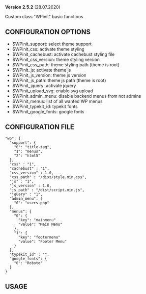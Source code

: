 **Version 2.5.2** (28.07.2020)

Custom class "WPinit" basic functions

## CONFIGURATION OPTIONS
* $WPinit_support: select theme support
* $WPinit_css: activate theme styling
* $WPinit_cachebust: activate cachebust styling file
* $WPinit_css_version: theme styling version
* $WPinit_css_path: theme styling path (theme is root)
* $WPinit_js: activate theme js
* $WPinit_js_version: theme js version
* $WPinit_js_path: theme js path (theme is root)
* $WPinit_jquery: activate jquery
* $WPinit_upload_svg: enable svg upload
* $WPinit_admin_menu: disable backend menus from not admins
* $WPinit_menus: list of all wanted WP menus
* $WPinit_typekit_id: typekit fonts
* $WPinit_google_fonts: google fonts

## CONFIGURATION FILE
```
"wp": {
  "support": {
    "0": "title-tag",
    "1": "menus",
    "2": "html5"
  },
  "css" : "1",
  "cachebust" : "1",
  "css_version" : 1.0,
  "css_path" : "/dist/style.min.css",
  "js" : "1",
  "js_version" : 1.0,
  "js_path" : "/dist/script.min.js",
  "jquery" : "1",
  "admin_menu": {
    "0": "users.php"
  },
  "menus": {
    "0": {
      "key": "mainmenu"
      "value": "Main Menu"
    },
    "1": {
      "key": "footermenu"
      "value": "Footer Menu"
    }
  },
  "typekit_id" : "",
  "google_fonts": {
    "0": "Roboto"
  }
}
```

## USAGE
